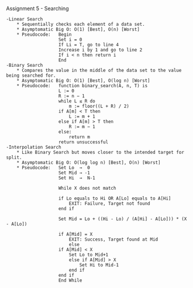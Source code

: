 ﻿Assignment 5 - Searching

	-Linear Search
		* Sequentially checks each element of a data set.
		* Asymptomatic Big O: O(1) [Best], O(n) [Worst]
		* Pseudocode:   Begin
						Set i = 0
						If Li = T, go to line 4
						Increase i by 1 and go to line 2
						If i < n then return i
						End
	-Binary Search 
		* Compares the value in the middle of the data set to the value being searched for.
		* Asymptomatic Big O: O(1) [Best], O(log n) [Worst]
		* Pseudocode:	function binary_search(A, n, T) is
						L := 0
						R := n − 1
						while L ≤ R do
							m := floor((L + R) / 2)
						if A[m] < T then
							L := m + 1
						else if A[m] > T then
							R := m − 1
						else:
							return m
						return unsuccessful
	-Interpolation Search
		* Like Binary Search but moves closer to the intended target for split.
		* Asymptomatic Big O: O(log log n) [Best], O(n) [Worst]
		* Pseudocode:	Set Lo  →  0
						Set Mid → -1
						Set Hi  →  N-1

						While X does not match
   
						if Lo equals to Hi OR A[Lo] equals to A[Hi]
							EXIT: Failure, Target not found
						end if
      
						Set Mid = Lo + ((Hi - Lo) / (A[Hi] - A[Lo])) * (X - A[Lo]) 

						if A[Mid] = X
							EXIT: Success, Target found at Mid
							else 
						if A[Mid] < X
							Set Lo to Mid+1
							else if A[Mid] > X
								Set Hi to Mid-1
							end if
						end if
						End While